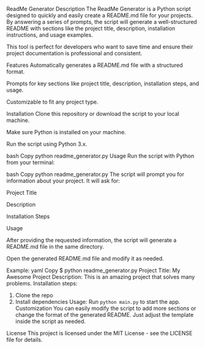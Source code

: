 ReadMe Generator
Description
The ReadMe Generator is a Python script designed to quickly and easily create a README.md file for your projects. By answering a series of prompts, the script will generate a well-structured README with sections like the project title, description, installation instructions, and usage examples.

This tool is perfect for developers who want to save time and ensure their project documentation is professional and consistent.

Features
Automatically generates a README.md file with a structured format.

Prompts for key sections like project title, description, installation steps, and usage.

Customizable to fit any project type.

Installation
Clone this repository or download the script to your local machine.

Make sure Python is installed on your machine.

Run the script using Python 3.x.

bash
Copy
python readme_generator.py
Usage
Run the script with Python from your terminal:

bash
Copy
python readme_generator.py
The script will prompt you for information about your project. It will ask for:

Project Title

Description

Installation Steps

Usage

After providing the requested information, the script will generate a README.md file in the same directory.

Open the generated README.md file and modify it as needed.

Example:
yaml
Copy
$ python readme_generator.py
Project Title: My Awesome Project
Description: This is an amazing project that solves many problems.
Installation steps: 
1. Clone the repo
2. Install dependencies
Usage: Run `python main.py` to start the app.
Customization
You can easily modify the script to add more sections or change the format of the generated README. Just adjust the template inside the script as needed.

License
This project is licensed under the MIT License - see the LICENSE file for details.

